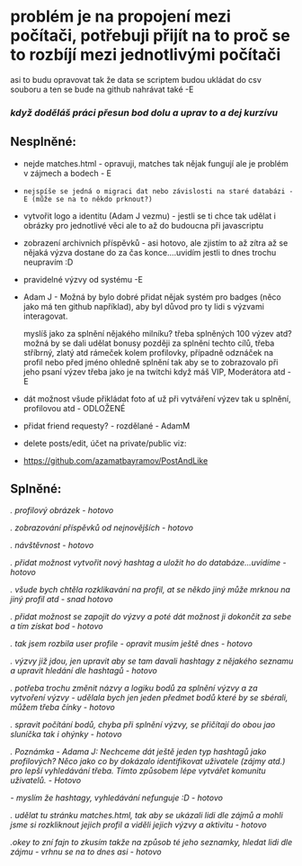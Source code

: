 # problém je na propojení mezi počítači, potřebuji přijít na to proč se to rozbíjí mezi jednotlivými počítači #

asi to budu opravovat tak že data se scriptem budou ukládat do csv souboru a ten se bude na github nahrávat také -E

### _když doděláš práci přesun bod dolu a uprav to a dej kurzívu_ ###


## Nesplněné: ##

- nejde matches.html - opravuji, matches tak nějak fungují ale je problém v zájmech a bodech - E
-     nejspíše se jedná o migraci dat nebo závislosti na staré databázi - E (může se na to někdo prknout?)

- vytvořit logo a identitu (Adam J vezmu) - jestli se ti chce tak udělat i obrázky pro jednotlivé věci ale to až do budoucna při javascriptu
  
- zobrazení archivnich příspěvků - asi hotovo, ale zjistím to až zítra až se nějaká výzva dostane do za čas konce....uvidím jestli to dnes trochu neupravím :D

- pravidelné výzvy od systému -E

- Adam J - Možná by bylo dobré přidat nějak systém pro badges (něco jako má ten github například), aby byl důvod pro ty lidi s výzvami interagovat. 

    myslíš jako za splnění nějakého milníku? třeba splněných 100 výzev atd? možná by se dali udělat bonusy později za splnění techto cílů, třeba stříbrný, zlatý atd rámeček kolem profilovky, případně odznáček na      profil nebo před jméno ohledně splnění tak aby se to zobrazovalo při jeho psaní výzev třeba jako je na twitchi když máš VIP, Moderátora atd - E

- dát možnost všude přikládat foto ať už při vytváření výzev tak u splnění, profilovou atd - ODLOŽENÉ


- přidat friend requesty? - rozdělané - AdamM
- delete posts/edit, účet na private/public viz:
- https://github.com/azamatbayramov/PostAndLike

## Splněné: ##

_. profilový obrázek - hotovo_

_. zobrazování příspěvků od nejnovějších - hotovo_

_. návštěvnost - hotovo_

_. přidat možnost vytvořit nový hashtag a uložit ho do databáze...uvidíme - hotovo_

_. všude bych chtěla rozklikavání na profil, at se někdo jiný může mrknou na jiný profil atd - snad hotovo_

_. přidat možnost se zapojit do výzvy a poté dát možnost ji dokončit za sebe a tím získat bod - hotovo_

_. tak jsem rozbila user profile - opravit musím ještě dnes - hotovo_

_. výzvy již jdou, jen upravit aby se tam davali hashtagy z nějakého seznamu a upravit hledání dle hashtagů - hotovo_

_. potřeba trochu změnit názvy a logiku bodů za splnění výzvy a za vytvoření výzvy - udělala bych jen jeden předmet bodů které by se sbérali, můžem třeba čínky - hotovo_

_. spravit počítání bodů, chyba při splnění výzvy, se přičítají do obou jao sluníčka tak i ohýnky - hotovo_

_. Poznámka - Adama J: Nechceme dát ještě jeden typ hashtagů jako profilových? Něco jako co by dokázalo identifikovat uživatele (zájmy atd.) pro lepší vyhledávání třeba. Tímto způsobem lépe vytvářet komunitu uživatelů. - Hotovo_

_- myslím že hashtagy, vyhledávání nefunguje :D - hotovo_

_. udělat tu stránku matches.html, tak aby se ukázali lidi dle zájmů a mohli jsme si rozkliknout jejich profil a viděli jejich výzvy a aktivitu - hotovo_

_.okey to zní fajn to zkusím takže na způsob té jeho seznamky, hledat lidi dle zájmu - vrhnu se na to dnes asi - hotovo_
